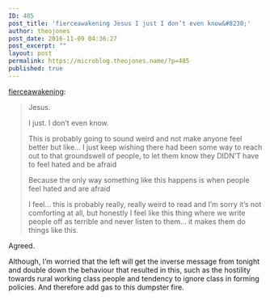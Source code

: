 ```yaml
---
ID: 485
post_title: 'fierceawakening Jesus I just I don’t even know&#8230;'
author: theojones
post_date: 2016-11-09 04:36:27
post_excerpt: ""
layout: post
permalink: https://microblog.theojones.name/?p=485
published: true
---
```

<p><a class="tumblr_blog" href="http://fierceawakening.tumblr.com/post/152929787385">fierceawakening</a>:</p>
<blockquote>
<p>Jesus.</p>

<p>I just. I don’t even know.</p>

<p>This is probably going to sound weird and not make anyone feel better but like… I just keep wishing there had been some way to reach out to that groundswell of people, to let them know they DIDN’T have to feel hated and be afraid</p>

<p>Because the only way something like this happens is when people feel hated and are afraid</p>

<p>I feel… this is probably really, really weird to read and I’m sorry it’s not comforting at all, but honestly I feel like this thing where we write people off as terrible and never listen to them… it makes them do things like this.</p>
</blockquote>

<p>Agreed. </p><p>Although, I’m worried that the left will get the inverse message from tonight and double down the behaviour that resulted in this, such as the hostility towards rural working class people and tendency to ignore class in forming policies. And therefore add gas to this dumpster fire.  </p>